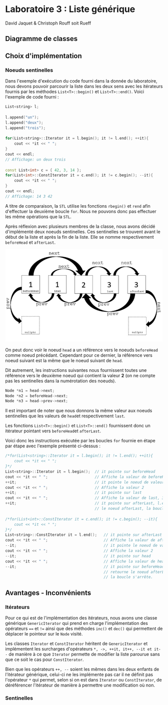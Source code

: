 # Laboratoire 3 : Liste générique

David Jaquet & Christoph Rouff soit Rueff

## Diagramme de classes

## Choix d'implémentation

### Noeuds sentinelles

Dans l'exemple d'exécution du code fourni dans la donnée du laboratoire, nous devons pouvoir parcourir la liste dans les deux sens avec les itérateurs fournis par les méthodes `List<T>::begin()` et `List<T>::end()`. Voici l'exemple de code fourni :

```c++
List<string> l;

l.append("un");
l.append("deux");
l.append("trois");

for(List<string>::Iterator it = l.begin(); it != l.end(); ++it){
    cout << *it << " ";
}
cout << endl;
// Affichage: un deux trois

const List<int> c = { 42, 3, 14 };
for(List<int>::ConstIterator it = c.end(); it != c.begin(); --it){
    cout << *it << " ";
}
cout << endl;
// Affichage: 14 3 42
```

A titre de comparaison, la `STL` utilise les fonctions `rbegin()` et `rend` afin d'effectuer la deuxième boucle `for`. Nous ne pouvons donc pas effectuer les même opérations que la `STL`.

Après réflexion avec plusieurs membres de la classe, nous avons décidé d'implémenté deux noeuds sentinelles. Ces sentinelles se trouvent avant le début de la liste et après la fin de la liste. Elle se nomme respectivement `beforeHead` et `afterLast`.

![Schéma des sentinelles](.\SchemaSentinelle.jpg)

On peut donc voir le noeud `head` a un référence vers le noeuds `beforeHead` comme noeud précédant. Cependant pour ce dernier, la référence vers noeud suivant est la même que le noeud suivant de `head`.

Dit autrement, les instructions suivantes nous fournissent toutes une référence vers le deuxième noeud qui contient la valeur **2** (on ne compte pas les sentinelles dans la numérotation des noeuds). 

```c++
Node *n1 = head->next;
Node *n2 = beforeHead->next;
Node *n3 = head->prev->next;
```

Il est important de noter que nous donnons la même valeur aux noeuds sentinelles que les valeurs de `head`et respectivement `last`.

Les fonctions `List<T>::begin()` et `List<T>::end()` fournissent donc un itérateur pointant vers `beforeHead`et `afterLast`.

Voici donc les instructions exécutée par les boucles `for` fournie en étape par étape avec l'exemple présenté ci-dessus :

```c++
/*for(List<string>::Iterator it = l.begin(); it != l.end(); ++it){
    cout << *it << " ";
}*/
List<string>::Iterator it = l.begin();	// it pointe sur beforeHead
cout << *it << " ";						// Affiche la valeur de beforeHead, 1
++it;									// it pointe le noeud de valeur 2
cout << *it << " ";						// Affiche la valeur 2
++it;									// it pointe sur last
cout << *it << " ";						// Affiche la valeur de last, 3
++it;									// it pointe sur afterLast, l.end() retourne
										// le noeud afterLast, la boucle s'arrête.

/*for(List<int>::ConstIterator it = c.end(); it != c.begin(); --it){
    cout << *it << " ";
}*/
List<string>::ConstIterator it = l.end();	// it pointe sur afterLast
cout << *it << " ";							// Affiche la valeur de afterLast, 3
--it;										// it pointe le noeud de valeur 2
cout << *it << " ";							// Affiche la valeur 2
--it;										// it pointe sur head
cout << *it << " ";							// Affiche la valeur de head, 1
--it;										// it pointe sur beforeHead, l.begin()
											// retourne le noeud afterLast,
											// la boucle s'arrête.
```

## Avantages - Inconvénients


### Itérateurs

Pour ce qui est de l'implémentation des itérateurs, nous avons une classe générique ```GenericIterator``` qui prend en charge l'implémentation des opérateurs ```==``` et ```!=``` ainsi que des méthodes ```inc()``` et ```dec()``` qui permettent de déplacer le pointeur sur le ```Node``` visité.

Les classes ```Iterator``` et ```ConstIterator``` héritent de ```GenericIterator``` et implémentent les surcharges d'opérateurs ```*, ->, ++it, it++, --it et it--``` de manière à ce que ```Iterator``` permette de modifier la liste parourue sans que ce soit le cas pour ```ConstIterator```.

Bien que les opérateurs ```++, --``` soient les mêmes dans les deux enfants de l'itérateur générique, celui-ci ne les implémente pas car il ne définit pas l'opérateur ```*``` qui permet, selon si on est dans ```Iterator``` ou ```ConstIterator```, de déréférencer l'itérateur de manière à permettre une modification où non.

### Sentinelles

